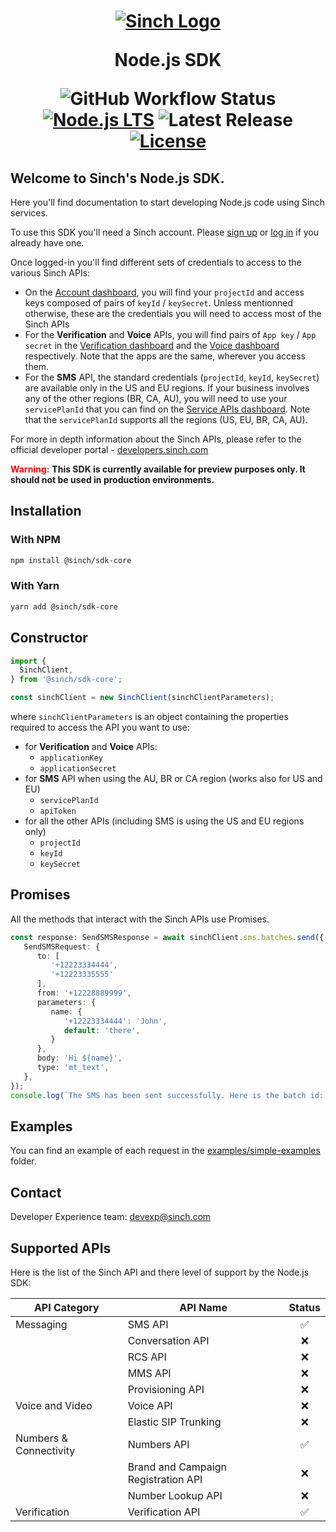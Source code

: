 <h1 align="center">

   [![Sinch Logo](https://developers.sinch.com/static/logo-07afe977d6d9dcd21b066d1612978e5c.svg)](https://www.sinch.com)

   Node.js SDK

   ![GitHub Workflow Status](https://img.shields.io/github/actions/workflow/status/sinch/sinch-sdk-node/run_tests.yaml?branch=main)
   [![Node.js LTS](https://img.shields.io/badge/Node.js-LTS%20supported-brightgreen)](https://nodejs.org/en/download/)
   ![Latest Release](https://img.shields.io/npm/v/@sinch/sdk-core?label=%40sinch%2Fsdk-core&labelColor=FFC658)
   [![License](https://img.shields.io/badge/License-Apache_2.0-blue.svg)](https://github.com/sinch/sinch-sdk-node/blob/main/LICENSE)

</h1>

## Welcome to Sinch's Node.js SDK.

Here you'll find documentation to start developing Node.js code using Sinch services. 

To use this SDK you'll need a Sinch account. Please [sign up](https://dashboard.sinch.com/signup) or [log in](https://dashboard.sinch.com/login) if you already have one.

Once logged-in you'll find different sets of credentials to access to the various Sinch APIs:
 - On the [Account dashboard](https://dashboard.sinch.com/account/access-keys), you will find your `projectId` and access keys composed of pairs of `keyId` / `keySecret`. Unless mentionned otherwise, these are the credentials you will need to access most of the Sinch APIs
  - For the **Verification** and **Voice** APIs, you will find pairs of `App key` / `App secret` in the [Verification dashboard](https://dashboard.sinch.com/verification/apps) and the [Voice dashboard](https://dashboard.sinch.com/voice/apps) respectively. Note that the apps are the same, wherever you access them.
  - For the **SMS** API, the standard credentials (`projectId`, `keyId`, `keySecret`) are available only in the US and EU regions. If your business involves any of the other regions (BR, CA, AU), you will need to use your `servicePlanId` that you can find on the [Service APIs dashboard](https://dashboard.sinch.com/sms/api/services). Note that the `servicePlanId` supports all the regions (US, EU, BR, CA, AU).

For more in depth information about the Sinch APIs, please refer to the official developer portal - [developers.sinch.com](https://developers.sinch.com/)

<span style="color:red; font-weight:bold">Warning:</span>
**This SDK is currently available for preview purposes only. It should not be used in production environments.**

## Installation

### With NPM

```bash
npm install @sinch/sdk-core
```

### With Yarn

```bash
yarn add @sinch/sdk-core
```

## Constructor

```typescript
import {
  SinchClient,
} from '@sinch/sdk-core';

const sinchClient = new SinchClient(sinchClientParameters);
```
where `sinchClientParameters` is an object containing the properties required to access the API you want to use:
 - for **Verification** and **Voice** APIs:
   - `applicationKey`
   - `applicationSecret`
 - for **SMS** API when using the AU, BR or CA region (works also for US and EU)
   - `servicePlanId`
   - `apiToken`
 - for all the other APIs (including SMS is using the US and EU regions only)
   - `projectId`
   - `keyId`
   - `keySecret`

## Promises
All the methods that interact with the Sinch APIs use Promises.
```typescript
const response: SendSMSResponse = await sinchClient.sms.batches.send({
   SendSMSRequest: {
      to: [
         '+12223334444',
         '+12223335555'
      ],
      from: '+12228889999',
      parameters: {
         name: {
            '+12223334444': 'John',
            default: 'there',
         }
      },
      body: 'Hi ${name}',
      type: 'mt_text',
   },
});
console.log(`The SMS has been sent successfully. Here is the batch id: ${response.id}`)
```

## Examples
You can find an example of each request in the [examples/simple-examples](./examples/simple-examples/) folder.

## Contact
Developer Experience team: [devexp@sinch.com](mailto:devexp@sinch.com)

## Supported APIs

Here is the list of the Sinch API and there level of support by the Node.js SDK:

| API Category           | API Name                            | Status |
|------------------------|-------------------------------------|:------:|
| Messaging              | SMS API                             |   ✅    |
|                        | Conversation API                    |   ❌    |
|                        | RCS API                             |   ❌    |
|                        | MMS API                             |   ❌    |
|                        | Provisioning API                    |   ❌    |
| Voice and Video        | Voice API                           |   ❌    |
|                        | Elastic SIP Trunking                |   ❌    |
| Numbers & Connectivity | Numbers API                         |   ✅    |
|                        | Brand and Campaign Registration API |   ❌    |
|                        | Number Lookup API                   |   ❌    |
| Verification           | Verification API                    |   ✅    |

